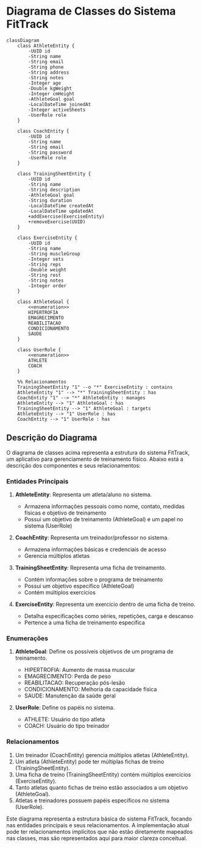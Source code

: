 # Diagrama de Classes do Sistema FitTrack

```mermaid
classDiagram
    class AthleteEntity {
        -UUID id
        -String name
        -String email
        -String phone
        -String address
        -String notes
        -Integer age
        -Double kgWeight
        -Integer cmHeight
        -AthleteGoal goal
        -LocalDateTime joinedAt
        -Integer activeSheets
        -UserRole role
    }

    class CoachEntity {
        -UUID id
        -String name
        -String email
        -String password
        -UserRole role
    }

    class TrainingSheetEntity {
        -UUID id
        -String name
        -String description
        -AthleteGoal goal
        -String duration
        -LocalDateTime createdAt
        -LocalDateTime updatedAt
        +addExercise(ExerciseEntity)
        +removeExercise(UUID)
    }

    class ExerciseEntity {
        -UUID id
        -String name
        -String muscleGroup
        -Integer sets
        -String reps
        -Double weight
        -String rest
        -String notes
        -Integer order
    }

    class AthleteGoal {
        <<enumeration>>
        HIPERTROFIA
        EMAGRECIMENTO
        REABILITACAO
        CONDICIONAMENTO
        SAUDE
    }

    class UserRole {
        <<enumeration>>
        ATHLETE
        COACH
    }

    %% Relacionamentos
    TrainingSheetEntity "1" --o "*" ExerciseEntity : contains
    AthleteEntity "1" --> "*" TrainingSheetEntity : has
    CoachEntity "1" --> "*" AthleteEntity : manages
    AthleteEntity --> "1" AthleteGoal : has
    TrainingSheetEntity --> "1" AthleteGoal : targets
    AthleteEntity --> "1" UserRole : has
    CoachEntity --> "1" UserRole : has
```

## Descrição do Diagrama

O diagrama de classes acima representa a estrutura do sistema FitTrack, um aplicativo para gerenciamento de treinamento físico. Abaixo está a descrição dos componentes e seus relacionamentos:

### Entidades Principais

1. **AthleteEntity**: Representa um atleta/aluno no sistema.
   - Armazena informações pessoais como nome, contato, medidas físicas e objetivo de treinamento
   - Possui um objetivo de treinamento (AthleteGoal) e um papel no sistema (UserRole)

2. **CoachEntity**: Representa um treinador/professor no sistema.
   - Armazena informações básicas e credenciais de acesso
   - Gerencia múltiplos atletas

3. **TrainingSheetEntity**: Representa uma ficha de treinamento.
   - Contém informações sobre o programa de treinamento
   - Possui um objetivo específico (AthleteGoal)
   - Contém múltiplos exercícios

4. **ExerciseEntity**: Representa um exercício dentro de uma ficha de treino.
   - Detalha especificações como séries, repetições, carga e descanso
   - Pertence a uma ficha de treinamento específica

### Enumerações

1. **AthleteGoal**: Define os possíveis objetivos de um programa de treinamento.
   - HIPERTROFIA: Aumento de massa muscular
   - EMAGRECIMENTO: Perda de peso
   - REABILITACAO: Recuperação pós-lesão
   - CONDICIONAMENTO: Melhoria da capacidade física
   - SAUDE: Manutenção da saúde geral

2. **UserRole**: Define os papéis no sistema.
   - ATHLETE: Usuário do tipo atleta
   - COACH: Usuário do tipo treinador

### Relacionamentos

1. Um treinador (CoachEntity) gerencia múltiplos atletas (AthleteEntity).
2. Um atleta (AthleteEntity) pode ter múltiplas fichas de treino (TrainingSheetEntity).
3. Uma ficha de treino (TrainingSheetEntity) contém múltiplos exercícios (ExerciseEntity).
4. Tanto atletas quanto fichas de treino estão associados a um objetivo (AthleteGoal).
5. Atletas e treinadores possuem papéis específicos no sistema (UserRole).

Este diagrama representa a estrutura básica do sistema FitTrack, focando nas entidades principais e seus relacionamentos. A implementação atual pode ter relacionamentos implícitos que não estão diretamente mapeados nas classes, mas são representados aqui para maior clareza conceitual.